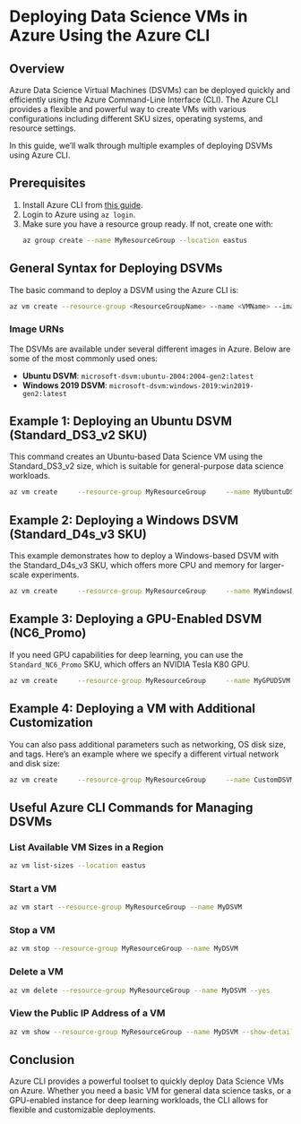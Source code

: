 
# Deploying Data Science VMs in Azure Using the Azure CLI

## Overview

Azure Data Science Virtual Machines (DSVMs) can be deployed quickly and efficiently using the Azure Command-Line Interface (CLI). The Azure CLI provides a flexible and powerful way to create VMs with various configurations including different SKU sizes, operating systems, and resource settings.

In this guide, we’ll walk through multiple examples of deploying DSVMs using Azure CLI.

## Prerequisites

1. Install Azure CLI from [this guide](https://docs.microsoft.com/en-us/cli/azure/install-azure-cli).
2. Login to Azure using `az login`.
3. Make sure you have a resource group ready. If not, create one with:
   ```bash
   az group create --name MyResourceGroup --location eastus
   ```

## General Syntax for Deploying DSVMs

The basic command to deploy a DSVM using the Azure CLI is:
```bash
az vm create --resource-group <ResourceGroupName> --name <VMName> --image <ImageURN> --size <VMSize> --admin-username <AdminUser> --generate-ssh-keys
```

### Image URNs

The DSVMs are available under several different images in Azure. Below are some of the most commonly used ones:
- **Ubuntu DSVM**: `microsoft-dsvm:ubuntu-2004:2004-gen2:latest`
- **Windows 2019 DSVM**: `microsoft-dsvm:windows-2019:win2019-gen2:latest`

## Example 1: Deploying an Ubuntu DSVM (Standard_DS3_v2 SKU)

This command creates an Ubuntu-based Data Science VM using the Standard_DS3_v2 size, which is suitable for general-purpose data science workloads.

```bash
az vm create     --resource-group MyResourceGroup     --name MyUbuntuDSVM     --image microsoft-dsvm:ubuntu-2004:2004-gen2:latest     --size Standard_DS3_v2     --admin-username azureuser     --generate-ssh-keys
```

## Example 2: Deploying a Windows DSVM (Standard_D4s_v3 SKU)

This example demonstrates how to deploy a Windows-based DSVM with the Standard_D4s_v3 SKU, which offers more CPU and memory for larger-scale experiments.

```bash
az vm create     --resource-group MyResourceGroup     --name MyWindowsDSVM     --image microsoft-dsvm:windows-2019:win2019-gen2:latest     --size Standard_D4s_v3     --admin-username azureuser     --admin-password MyComplexPassword!123
```

## Example 3: Deploying a GPU-Enabled DSVM (NC6_Promo)

If you need GPU capabilities for deep learning, you can use the `Standard_NC6_Promo` SKU, which offers an NVIDIA Tesla K80 GPU.

```bash
az vm create     --resource-group MyResourceGroup     --name MyGPUDSVM     --image microsoft-dsvm:ubuntu-2004:2004-gen2:latest     --size Standard_NC6_Promo     --admin-username azureuser     --generate-ssh-keys
```

## Example 4: Deploying a VM with Additional Customization

You can also pass additional parameters such as networking, OS disk size, and tags. Here’s an example where we specify a different virtual network and disk size:

```bash
az vm create     --resource-group MyResourceGroup     --name CustomDSVM     --image microsoft-dsvm:ubuntu-2004:2004-gen2:latest     --size Standard_DS3_v2     --admin-username azureuser     --generate-ssh-keys     --vnet-name MyVNet     --subnet MySubnet     --os-disk-size-gb 128     --tags project=data-science environment=production
```

## Useful Azure CLI Commands for Managing DSVMs

### List Available VM Sizes in a Region

```bash
az vm list-sizes --location eastus
```

### Start a VM

```bash
az vm start --resource-group MyResourceGroup --name MyDSVM
```

### Stop a VM

```bash
az vm stop --resource-group MyResourceGroup --name MyDSVM
```

### Delete a VM

```bash
az vm delete --resource-group MyResourceGroup --name MyDSVM --yes
```

### View the Public IP Address of a VM

```bash
az vm show --resource-group MyResourceGroup --name MyDSVM --show-details --query [publicIps] --output tsv
```

## Conclusion

Azure CLI provides a powerful toolset to quickly deploy Data Science VMs on Azure. Whether you need a basic VM for general data science tasks, or a GPU-enabled instance for deep learning workloads, the CLI allows for flexible and customizable deployments.
